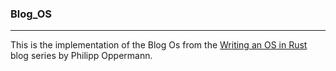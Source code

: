### Blog_OS

---

This is the implementation of the Blog Os from the [Writing an OS in Rust](https://os.phil-opp.com/) blog series by Philipp Oppermann.

